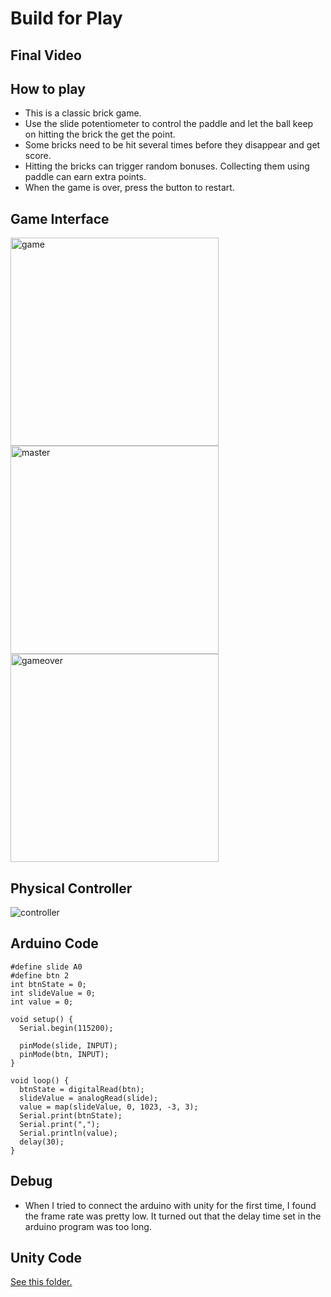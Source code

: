 # Build for Play

## Final Video

## How to play
- This is a classic brick game. 
- Use the slide potentiometer to control the paddle and let the ball keep on hitting the brick the get the point.
- Some bricks need to be hit several times before they disappear and get score.
- Hitting the bricks can trigger random bonuses. Collecting them using paddle can earn extra points.
- When the game is over, press the button to restart.

## Game Interface
<img width="333" alt="game" src="https://user-images.githubusercontent.com/113642868/233463529-54f53d30-3b65-4258-818e-88af9ed48ea6.png"> <img width="333" alt="master" src="https://user-images.githubusercontent.com/113642868/233464804-ebafbff5-b696-42e2-9017-4b130c5c2905.png"> <img width="333" alt="gameover" src="https://user-images.githubusercontent.com/113642868/233464843-c0c3b410-03ae-4780-b75d-86115988ef05.png">

## Physical Controller
![controller](https://user-images.githubusercontent.com/113642868/233463640-2929cc8d-b7b2-466b-8844-855e11269087.jpg)

## Arduino Code
```
#define slide A0
#define btn 2
int btnState = 0;
int slideValue = 0;
int value = 0;

void setup() {
  Serial.begin(115200);

  pinMode(slide, INPUT);
  pinMode(btn, INPUT);
}

void loop() {
  btnState = digitalRead(btn);
  slideValue = analogRead(slide);
  value = map(slideValue, 0, 1023, -3, 3);
  Serial.print(btnState);
  Serial.print(",");
  Serial.println(value);
  delay(30);                                                                       
}
```

## Debug
- When I tried to connect the arduino with unity for the first time, I found the frame rate was pretty low. It turned out that the delay time set in the arduino program was too long.

## Unity Code
[See this folder.](Scripts/)
